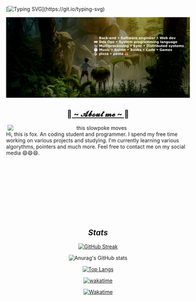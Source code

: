
[![Typing SVG](https://readme-typing-svg.demolab.com?font=Fira+Code&size=26&pause=1000&center=true&vCenter=true&width=900&height=100&lines=hiiiiiiii+i'm+fox+so+exited+to+have+you+here+%F0%9F%98%81%F0%9F%98%81%F0%9F%98%81;Feel+free+to+have+a+look+around!!!)](https://git.io/typing-svg) 

<div align="center">
<img  src="background.jpg" width="950" >
</div>

<h2 align="center"> 🦊<a href="https://resume.io/r/oPlPUJ5iB"> ~ 𝓐𝓫𝓸𝓾𝓽 𝓶𝓮 ~ </a>🦊 </h2>

  <div align="center">
<img src="https://i.pinimg.com/originals/e8/4e/db/e84edb279472c7ab49e97ec276d4ffda.gif"  title="from Printerest" alt="this slowpoke moves"  width="500" align="right" />

</div>

Hi, this is fox. An coding student and programmer. I spend my free time working on various projects and studying. I'm currently learning various algorythms, pointers and much more. Feel free to contact me on my social media 😄😄😄.
 <br><br><br><br><br><br><br><br>
 
</div>
<br>
<div align="center">
<br>
<h2><i>Stats</i></h2>
 
[![GitHub Streak](https://streak-stats.demolab.com/?user=APf0x&theme=dark)](https://git.io/streak-stats)

![Anurag's GitHub stats](https://github-readme-stats.vercel.app/api?username=APf0x&show_icons=true&theme=radical)


 
 

[![Top Langs](https://github-readme-stats.vercel.app/api/top-langs/?username=APf0x&layout=compact&theme=radical&langs_count=18&exclude_repo=in-rotation)](https://github.com/anuraghazra/github-readme-stats)



[![wakatime](https://wakatime.com/badge/user/e19f8369-2852-4f63-b237-3d52dcac5ab3.svg)](https://wakatime.com/@e19f8369-2852-4f63-b237-3d52dcac5ab3)

[![Wakatime](https://github-readme-stats.vercel.app/api/wakatime?username=APf0x)](https://wakatime.com/@APf0x)


 
</div>
